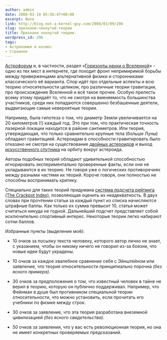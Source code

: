 ```yaml
---
author: admin
date: 2008-03-10 05:56:47+00:00
excerpt: None
link: http://blog.not-a-kernel-guy.com/2008/03/09/296
slug: признаки-чокнутой-теории
title: Признаки чокнутой теории.
wordpress_id: 296
tags:
- Астрономия и космос
- Странное
---
```


[Астрофорум](http://www.astronomy.ru/forum/) и, в частности, раздел «[Горизонты науки о Вселенной](http://www.astronomy.ru/forum/index.php/board,2.0.html)» - одно из тех мест в интернете, где походит фронт непримиримой борьбы между приверженцами альтернативной физики и сторонниками классического её варианта. Спор идёт про отдельные аспекты и всю теорию относительности целиком, про различные теории гравитации, про происхождение Вселенной и всё такое прочее. Особую прелесть всему этому придаёт то, что не смотря на вменяемость большинства участников, среди них попадаются совершенно безбашенные деятели, выдвигающие самые невероятные теории.

Например, была гипотеза о том, что диаметр Земли увеличивается на 20 километров (!) каждый год. Это при том, что практическая точность лазерной локации находится в районе сантиметров. Или теория, утверждающая, что только сравнительно крупные тела (больше Луны) обладают гравитацией. Астероидам в способности гравитировать было отказано не смотря на существование [двойных астероидов](http://astro.websib.ru/sprav/spis_dvoi_aster.htm) и выход [искусственного спутника](http://ru.wikipedia.org/wiki/%D0%A5%D0%B0%D1%8F%D0%B1%D1%83%D1%81%D0%B0_(%D0%9A%D0%90)) на орбиту вокруг астероида. 

Авторы подобных теорий обладают удивительной способностью игнорировать экспериментально проверенные факты, если они не укладываются в их теорию. Не говоря уже о логических противоречиях между разными частями их теорий. Короче говоря, они полностью не способны воспринимать критику. 

Специально для таких теорий придумана [система подсчета рейтинга (The Crackpot Index)](http://www.webcenter.ru/~korn/science/crackpot.html), позволяющая оценить их неадекватность. В двух словах при прочтении статьи за каждый пункт из списка начисляются штрафные баллы. Как только их сумма превысит 10, статья может считаться никуда не годной. Дальнейший подсчет представляет собой исключительно спортивный интерес. Некоторые теории легко набирают сотни баллов.

Избранные пункты (выделение моё):

  * 10 очков за посылку текста человеку, которого автор лично не знает, с указанием, чтобы он никому ничего не говорил из-за боязни, что новые идеи будут украдены. 

  * 10 очков за каждое хвалебное сравнение себя с Эйнштейном или заявление, что теория относительности принципиально порочна _(без ясного примера)_. 

  * 30 очков за предположения о том, что известный человек в тайне не верил в теорию, которую он публично поддерживал. Например, что Фейнман в душе был противником специальной теории относительности, что можно установить, если прочитать его учебники по физике между строк. 

  * 30 очков за заявление, что эта теория разработана внеземной цивилизацией _(без ясного свидетельства)_. 

  * 50 очков за заявления, что у вас есть революционная теория, но она не имеет конкретных проверяемых предсказаний. 
